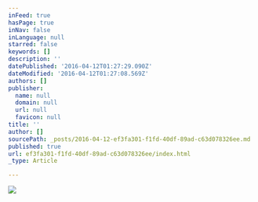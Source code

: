 ```yaml
---
inFeed: true
hasPage: true
inNav: false
inLanguage: null
starred: false
keywords: []
description: ''
datePublished: '2016-04-12T01:27:29.090Z'
dateModified: '2016-04-12T01:27:08.569Z'
authors: []
publisher:
  name: null
  domain: null
  url: null
  favicon: null
title: ''
author: []
sourcePath: _posts/2016-04-12-ef3fa301-f1fd-40df-89ad-c63d078326ee.md
published: true
url: ef3fa301-f1fd-40df-89ad-c63d078326ee/index.html
_type: Article

---
```

![](https://the-grid-user-content.s3-us-west-2.amazonaws.com/b00b4168-b9a3-4785-ab84-fa4a4f8fad5d.jpg)
